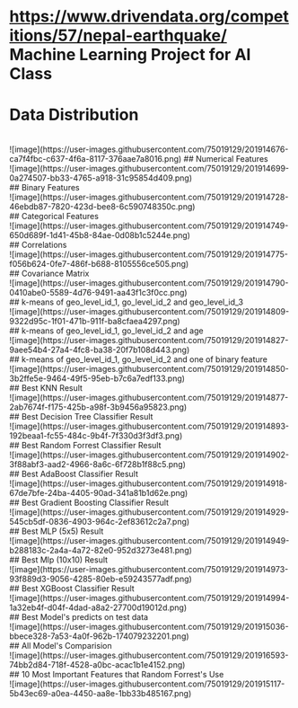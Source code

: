 ﻿# https://www.drivendata.org/competitions/57/nepal-earthquake/ Machine Learning Project for AI Class
 
# Data Distribution
</br>
![image](https://user-images.githubusercontent.com/75019129/201914676-ca7f4fbc-c637-4f6a-8117-376aae7a8016.png)
## Numerical Features
</br>
![image](https://user-images.githubusercontent.com/75019129/201914699-0a274507-bb33-4765-a918-31c95854d409.png)
</br>
## Binary Features
</br>
![image](https://user-images.githubusercontent.com/75019129/201914728-46ebdb87-7820-423d-bee8-6c590748350c.png)
</br>
## Categorical Features
</br>
![image](https://user-images.githubusercontent.com/75019129/201914749-650d689f-1d41-45b8-84ae-0d08b1c5244e.png)
</br>
## Correlations
</br>
![image](https://user-images.githubusercontent.com/75019129/201914775-f056b624-0fe7-486f-b688-8105556ce505.png)
</br>
## Covariance Matrix
</br>
![image](https://user-images.githubusercontent.com/75019129/201914790-0410abe0-5589-4d76-9491-aa43f1c3f0cc.png)
</br>
## k-means of geo_level_id_1, go_level_id_2 and geo_level_id_3 
</br>
![image](https://user-images.githubusercontent.com/75019129/201914809-9322d95c-1f01-471b-911f-ba8cfaea4297.png)
</br>
## k-means of geo_level_id_1, go_level_id_2 and age 
</br>
![image](https://user-images.githubusercontent.com/75019129/201914827-9aee54b4-27a4-4fc8-ba38-20f7b108d443.png)
</br>
## k-means of geo_level_id_1, go_level_id_2 and one of binary feature 
</br>
![image](https://user-images.githubusercontent.com/75019129/201914850-3b2ffe5e-9464-49f5-95eb-b7c6a7edf133.png)
</br>
## Best KNN Result
</br>
![image](https://user-images.githubusercontent.com/75019129/201914877-2ab7674f-f175-425b-a98f-3b9456a95823.png)
</br>
## Best Decision Tree Classifier Result
</br>
![image](https://user-images.githubusercontent.com/75019129/201914893-192beaa1-fc55-484c-9b4f-7f330d3f3df3.png)
</br>
## Best Random Forrest Classifier Result 
</br>
![image](https://user-images.githubusercontent.com/75019129/201914902-3f88abf3-aad2-4966-8a6c-6f728b1f88c5.png)
</br>
## Best AdaBoost Classifier Result
</br>
![image](https://user-images.githubusercontent.com/75019129/201914918-67de7bfe-24ba-4405-90ad-341a81b1d62e.png)
</br>
## Best Gradient Boosting Classifier Result
</br>
![image](https://user-images.githubusercontent.com/75019129/201914929-545cb5df-0836-4903-964c-2ef83612c2a7.png)
</br>
## Best MLP (5x5) Result
</br>
![image](https://user-images.githubusercontent.com/75019129/201914949-b288183c-2a4a-4a72-82e0-952d3273e481.png)
</br>
## Best Mlp (10x10) Result
</br>
![image](https://user-images.githubusercontent.com/75019129/201914973-93f889d3-9056-4285-80eb-e59243577adf.png)
</br>
## Best XGBoost Classifier Result
</br>
![image](https://user-images.githubusercontent.com/75019129/201914994-1a32eb4f-d04f-4dad-a8a2-27700d19012d.png)
</br>
## Best Model's predicts on test data
</br>
![image](https://user-images.githubusercontent.com/75019129/201915036-bbece328-7a53-4a0f-962b-174079232201.png)
</br>
## All Model's Comparision
</br>
![image](https://user-images.githubusercontent.com/75019129/201916593-74bb2d84-718f-4528-a0bc-acac1b1e4152.png)
</br>
## 10 Most Important Features that Random Forrest's Use
</br>
![image](https://user-images.githubusercontent.com/75019129/201915117-5b43ec69-a0ea-4450-aa8e-1bb33b485167.png)
</br>
